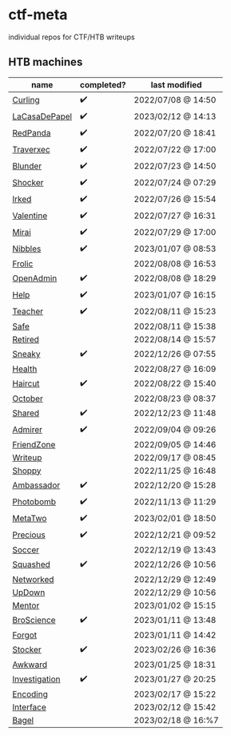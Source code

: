 
# ctf-meta
individual repos for CTF/HTB writeups

## HTB machines

| name | completed? | last modified |
|------|------------|---------------|
| [Curling](https://github.com/chorankates/Curling) | :heavy_check_mark: | 2022/07/08 @ 14:50 |
| [LaCasaDePapel](https://github.com/chorankates/LaCasaDePapel) | :heavy_check_mark: | 2023/02/12 @ 14:13 |
| [RedPanda](https://github.com/chorankates/RedPanda) | :heavy_check_mark: | 2022/07/20 @ 18:41 |
| [Traverxec](https://github.com/chorankates/Traverxec) | :heavy_check_mark: | 2022/07/22 @ 17:00 |
| [Blunder](https://github.com/chorankates/Blunder) | :heavy_check_mark: | 2022/07/23 @ 14:50 |
| [Shocker](https://github.com/chorankates/Shocker) | :heavy_check_mark: | 2022/07/24 @ 07:29 |
| [Irked](https://github.com/chorankates/Irked) | :heavy_check_mark: | 2022/07/26 @ 15:54 |
| [Valentine](https://github.com/chorankates/Valentine) | :heavy_check_mark: | 2022/07/27 @ 16:31 |
| [Mirai](https://github.com/chorankates/Mirai) | :heavy_check_mark: | 2022/07/29 @ 17:00 |
| [Nibbles](https://github.com/chorankates/Nibbles) | :heavy_check_mark: | 2023/01/07 @ 08:53 |
| [Frolic](https://github.com/chorankates/Frolic) |  | 2022/08/08 @ 16:53 |
| [OpenAdmin](https://github.com/chorankates/OpenAdmin) | :heavy_check_mark: | 2022/08/08 @ 18:29 |
| [Help](https://github.com/chorankates/Help) | :heavy_check_mark: | 2023/01/07 @ 16:15 |
| [Teacher](https://github.com/chorankates/Teacher) | :heavy_check_mark: | 2022/08/11 @ 15:23 |
| [Safe](https://github.com/chorankates/Safe) |  | 2022/08/11 @ 15:38 |
| [Retired](https://github.com/chorankates/Retired) |  | 2022/08/14 @ 15:57 |
| [Sneaky](https://github.com/chorankates/Sneaky) | :heavy_check_mark:  | 2022/12/26 @ 07:55 |
| [Health](https://github.com/chorankates/Health) |  | 2022/08/27 @ 16:09 |
| [Haircut](https://github.com/chorankates/Haircut) | :heavy_check_mark: | 2022/08/22 @ 15:40 |
| [October](https://github.com/chorankates/October) |  | 2022/08/23 @ 08:37 |
| [Shared](https://github.com/chorankates/Shared) | :heavy_check_mark:  | 2022/12/23 @ 11:48 |
| [Admirer](https://github.com/chorankates/Admirer) | :heavy_check_mark: | 2022/09/04 @ 09:26 |
| [FriendZone](https://github.com/chorankates/FriendZone) |  | 2022/09/05 @ 14:46 |
| [Writeup](https://github.com/chorankates/Writeup) |  | 2022/09/17 @ 08:45 |
| [Shoppy](https://github.com/chorankates/Shoppy) |  | 2022/11/25 @ 16:48 |
| [Ambassador](https://github.com/chorankates/Ambassador) | :heavy_check_mark: | 2022/12/20 @ 15:28 |
| [Photobomb](https://github.com/chorankates/Photobomb) | :heavy_check_mark: | 2022/11/13 @ 11:29 |
| [MetaTwo](https://github.com/chorankates/MetaTwo) | :heavy_check_mark: | 2023/02/01 @ 18:50 |
| [Precious](https://github.com/chorankates/Precious) | :heavy_check_mark: | 2022/12/21 @ 09:52 |
| [Soccer](https://github.com/chorankates/Soccer) |  | 2022/12/19 @ 13:43 |
| [Squashed](https://github.com/chorankates/Squashed) | :heavy_check_mark: | 2022/12/26 @ 10:56 |
| [Networked](https://github.com/chorankates/Networked) | | 2022/12/29 @ 12:49 |
| [UpDown](https://github.com/chorankates/UpDown) | | 2022/12/29 @ 10:56 |
| [Mentor](https://github.com/chorankates/Mentor) | | 2023/01/02 @ 15:15 |
| [BroScience](https://github.com/chorankates/BroScience) | :heavy_check_mark: | 2023/01/11 @ 13:48 |
| [Forgot](https://github.com/chorankates/Forgot) | | 2023/01/11 @ 14:42 |
| [Stocker](https://github.com/chorankates/Stocker) |:heavy_check_mark: | 2023/02/26 @ 16:36 |
| [Awkward](https://github.com/chorankates/Awkward) | | 2023/01/25 @ 18:31 |
| [Investigation](https://github.com/chorankates/Investigation) | :heavy_check_mark: | 2023/01/27 @ 20:25 |
| [Encoding](https://github.com/chorankates/Encoding) | | 2023/02/17 @ 15:22 |
| [Interface](https://github.com/chorankates/Interface) | | 2023/02/12 @ 15:42 |
| [Bagel](https://github.com/chorankates/Bagel) | | 2023/02/18 @ 16:%7 |



